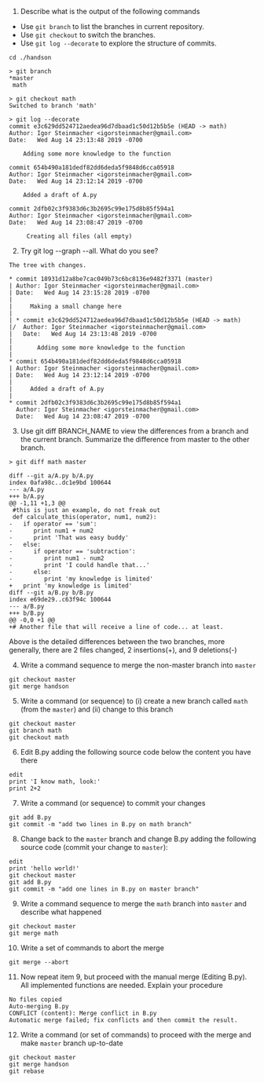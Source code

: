 1.	Describe what is the output of the following commands

- Use `git branch` to list the branches in current repository.
- Use `git checkout` to switch the branches.
- Use `git log --decorate` to explore the structure of commits.

```
cd ./handson
```
```
> git branch
*master
 math

> git checkout math
Switched to branch 'math'

> git log --decorate
commit e3c629dd524712aedea96d7dbaad1c50d12b5b5e (HEAD -> math)
Author: Igor Steinmacher <igorsteinmacher@gmail.com>
Date:   Wed Aug 14 23:13:48 2019 -0700

    Adding some more knowledge to the function

commit 654b490a181dedf82dd6deda5f9848d6cca05918
Author: Igor Steinmacher <igorsteinmacher@gmail.com>
Date:   Wed Aug 14 23:12:14 2019 -0700

    Added a draft of A.py

commit 2dfb02c3f9383d6c3b2695c99e175d8b85f594a1
Author: Igor Steinmacher <igorsteinmacher@gmail.com>
Date:   Wed Aug 14 23:08:47 2019 -0700

     Creating all files (all empty)
```

2.	Try git log --graph --all. What do you see?
```
The tree with changes.

* commit 18931d12a8be7cac049b73c6bc8136e9482f3371 (master)
| Author: Igor Steinmacher <igorsteinmacher@gmail.com>
| Date:   Wed Aug 14 23:15:28 2019 -0700
| 
|     Making a small change here
|   
| * commit e3c629dd524712aedea96d7dbaad1c50d12b5b5e (HEAD -> math)
|/  Author: Igor Steinmacher <igorsteinmacher@gmail.com>
|   Date:   Wed Aug 14 23:13:48 2019 -0700
|   
|       Adding some more knowledge to the function
| 
* commit 654b490a181dedf82dd6deda5f9848d6cca05918
| Author: Igor Steinmacher <igorsteinmacher@gmail.com>
| Date:   Wed Aug 14 23:12:14 2019 -0700
| 
|     Added a draft of A.py
| 
* commit 2dfb02c3f9383d6c3b2695c99e175d8b85f594a1
  Author: Igor Steinmacher <igorsteinmacher@gmail.com>
  Date:   Wed Aug 14 23:08:47 2019 -0700
```

3. Use git diff BRANCH_NAME to view the differences from a branch and the current branch. Summarize the difference from master to the other branch.

```
> git diff math master

diff --git a/A.py b/A.py
index 0afa98c..dc1e9bd 100644
--- a/A.py
+++ b/A.py
@@ -1,11 +1,3 @@
 #this is just an example, do not freak out
 def calculate_this(operator, num1, num2):
-   if operator == 'sum':
-      print num1 + num2
-      print 'That was easy buddy'
-   else:
-      if operator == 'subtraction':
-         print num1 - num2
-         print 'I could handle that...'
-      else:
-         print 'my knowledge is limited'
+   print 'my knowledge is limited'     
diff --git a/B.py b/B.py
index e69de29..c63f94c 100644
--- a/B.py
+++ b/B.py
@@ -0,0 +1 @@
+# Another file that will receive a line of code... at least.

```
Above is the detailed differences between the two branches, more generally, there are 2 files changed, 2 insertions(+), and 9 deletions(-)

4. Write a command sequence to merge the non-master branch into `master`

```
git checkout master
git merge handson

```


5. Write a command (or sequence) to (i) create a new branch called `math` (from the `master`) 
and (ii) change to this branch

```
git checkout master
git branch math
git checkout math

```

6. Edit B.py adding the following source code below the content you have there
```
edit
print 'I know math, look:'
print 2+2
```

7. Write a command (or sequence) to commit your changes
```
git add B.py
git commit -m "add two lines in B.py on math branch"
```

8. Change back to the `master` branch and change B.py adding the following source code (commit your change to `master`):
```
edit
print 'hello world!'
git checkout master
git add B.py
git commit -m "add one lines in B.py on master branch"
```

9. Write a command sequence to merge the `math` branch into `master` and describe what happened
```
git checkout master
git merge math
```

10. Write a set of commands to abort the merge
```
git merge --abort
```

11.	Now repeat item 9, but proceed with the manual merge (Editing B.py). All implemented functions are needed. Explain your procedure
```
No files copied
Auto-merging B.py
CONFLICT (content): Merge conflict in B.py
Automatic merge failed; fix conflicts and then commit the result.

```

12. Write a command (or set of commands) to proceed with the merge and make `master` branch up-to-date
```
git checkout master
git merge handson
git rebase

```
